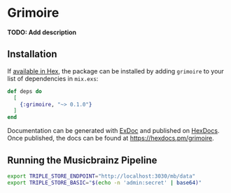 # Grimoire

**TODO: Add description**

## Installation

If [available in Hex](https://hex.pm/docs/publish), the package can be installed
by adding `grimoire` to your list of dependencies in `mix.exs`:

```elixir
def deps do
  [
    {:grimoire, "~> 0.1.0"}
  ]
end
```

Documentation can be generated with [ExDoc](https://github.com/elixir-lang/ex_doc)
and published on [HexDocs](https://hexdocs.pm). Once published, the docs can
be found at <https://hexdocs.pm/grimoire>.

## Running the Musicbrainz Pipeline

```bash
export TRIPLE_STORE_ENDPOINT="http://localhost:3030/mb/data"
export TRIPLE_STORE_BASIC="$(echo -n 'admin:secret' | base64)"
```

